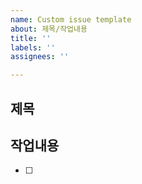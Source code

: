 ```yaml
---
name: Custom issue template
about: 제목/작업내용
title: ''
labels: ''
assignees: ''

---
```


## 제목

## 작업내용
- [ ]
